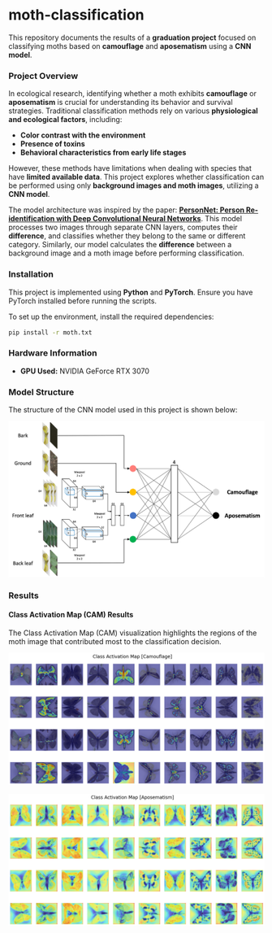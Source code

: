# moth-classification

This repository documents the results of a **graduation project** focused on classifying moths based on **camouflage** and **aposematism** using a **CNN model**.

### Project Overview

In ecological research, identifying whether a moth exhibits **camouflage** or **aposematism** is crucial for understanding its behavior and survival strategies. 
Traditional classification methods rely on various **physiological and ecological factors**, including:
- **Color contrast with the environment**
- **Presence of toxins**
- **Behavioral characteristics from early life stages**

However, these methods have limitations when dealing with species that have **limited available data**. 
This project explores whether classification can be performed using only **background images and moth images**, utilizing a **CNN model**.

The model architecture was inspired by the paper: **[PersonNet: Person Re-identification with Deep Convolutional Neural Networks](https://doi.org/10.48550/arXiv.1601.07255)**. 
This model processes two images through separate CNN layers, computes their **difference**, and classifies whether they belong to the same or different category. 
Similarly, our model calculates the **difference** between a background image and a moth image before performing classification.

### Installation

This project is implemented using **Python** and **PyTorch**. 
Ensure you have PyTorch installed before running the scripts.

To set up the environment, install the required dependencies:
```bash
pip install -r moth.txt
```

### Hardware Information
- **GPU Used:** NVIDIA GeForce RTX 3070

### Model Structure

The structure of the CNN model used in this project is shown below:

![Model Structure](figure/model_structure.png)

### Results

#### Class Activation Map (CAM) Results

The Class Activation Map (CAM) visualization highlights the regions of the moth image that contributed most to the classification decision.

![Class Activation Map (Camouflage)](figure/cam_camouflage.png)

![Class Activation Map (Aposematism)](figure/cam_aposematism.png)


